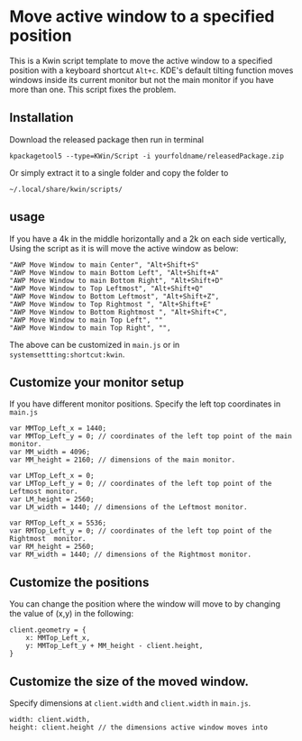 # Move active window to a specified position

This is a Kwin script template to move the active window to a specified position  with a keyboard shortcut `Alt+c`.
KDE's default tilting function moves windows inside its current monitor but not the main monitor if you have more than one.
This script fixes the problem.


## Installation
Download the released package then run in terminal

```
kpackagetool5 --type=KWin/Script -i yourfoldname/releasedPackage.zip

```

Or simply extract it to a single folder and copy the folder to
```
~/.local/share/kwin/scripts/
```

## usage
If you have a 4k in the middle horizontally and a 2k on each side vertically, Using the script as it is will move the active window as below:

```
"AWP Move Window to main Center", "Alt+Shift+S"
"AWP Move Window to main Bottom Left", "Alt+Shift+A"
"AWP Move Window to main Bottom Right", "Alt+Shift+D"
"AWP Move Window to Top Leftmost", "Alt+Shift+Q"
"AWP Move Window to Bottom Leftmost", "Alt+Shift+Z",
"AWP Move Window to Top Rightmost ", "Alt+Shift+E"
"AWP Move Window to Bottom Rightmost ", "Alt+Shift+C",
"AWP Move Window to main Top Left", ""
"AWP Move Window to main Top Right", "",
```
The above can be customized in `main.js` or in `systemsettting:shortcut:kwin`.

## Customize your monitor setup
If you have different monitor positions. Specify the left top coordinates in `main.js`
```
var MMTop_Left_x = 1440;
var MMTop_Left_y = 0; // coordinates of the left top point of the main monitor.
var MM_width = 4096;
var MM_height = 2160; // dimensions of the main monitor.

var LMTop_Left_x = 0;
var LMTop_Left_y = 0; // coordinates of the left top point of the Leftmost monitor.
var LM_height = 2560;
var LM_width = 1440; // dimensions of the Leftmost monitor.

var RMTop_Left_x = 5536;
var RMTop_Left_y = 0; // coordinates of the left top point of the Rightmost  monitor.
var RM_height = 2560;
var RM_width = 1440; // dimensions of the Rightmost monitor.
```
## Customize the positions
You can change the position where the window will move to by changing the value of (x,y) in the following:
```
client.geometry = {
    x: MMTop_Left_x,
    y: MMTop_Left_y + MM_height - client.height,
}
```
## Customize the size of the moved window.
 Specify dimensions at `client.width` and  `client.width`  in `main.js`.
 
```
width: client.width,
height: client.height // the dimensions active window moves into

```

